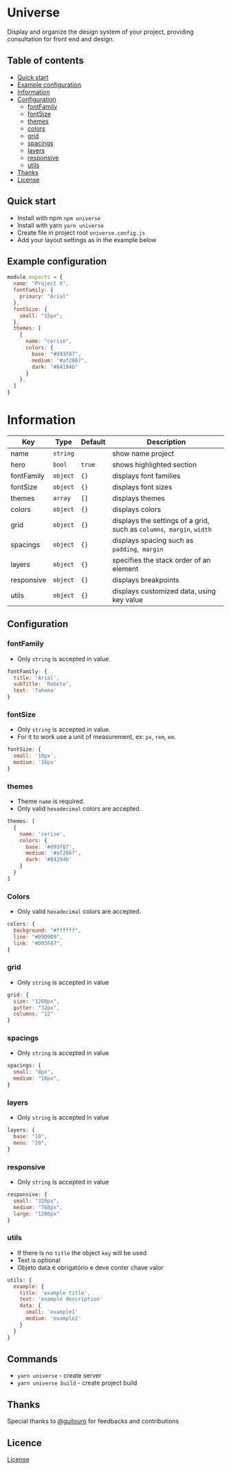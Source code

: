 # Universe

Display and organize the design system of your project, providing consultation for front end and design.

## Table of contents

- [Quick start](#quick-start)
- [Example configuration](#example-configuration)
- [Information](#information)
- [Configuration](#configuration)
  - [fontFamily](#fontFamily)
  - [fontSize](#fontSize)
  - [themes](#themes)
  - [colors](#colors)
  - [grid](#grid)
  - [spacings](#spacings)
  - [layers](#layers)
  - [responsive](#responsive)
  - [utils](#utils)
- [Thanks](#thanks)
- [License](#license)

## Quick start

- Install with npm `npm universe`
- Install with yarn `yarn universe`
- Create file in project root `universe.config.js`
- Add your layout settings as in the example below

## Example configuration

```js
module.exports = {
  name: "Project X",
  fontFamily: {
    primary: "Arial"
  },
  fontSize: {
    small: "15px";
  },
  themes: [
    {
      name: "cerise",
      colors: {
        base: "#d93f87",
        medium: "#af2867",
        dark: "#84194b"
      }
    },
  ]
}
```

# Information

| Key        | Type     | Default | Description                                                           |
| ---------- | -------- | ------- | --------------------------------------------------------------------- |
| name       | `string` |         | show name project                                                     |
| hero       | `bool`   | `true`  | shows highlighted section                                             |
| fontFamily | `object` | `{}`    | displays font families                                                |
| fontSize   | `object` | `{}`    | displays font sizes                                                   |
| themes     | `array`  | `[]`    | displays themes                                                       |
| colors     | `object` | `{}`    | displays colors                                                       |
| grid       | `object` | `{}`    | displays the settings of a grid, such as `columns`,` margin`, `width` |
| spacings   | `object` | `{}`    | displays spacing such as `padding`,` margin`                          |
| layers     | `object` | `{}`    | specifies the stack order of an element                               |
| responsive | `object` | `{}`    | displays breakpoints                                                  |
| utils      | `object` | `{}`    | displays customized data, using key value                             |

## Configuration

### fontFamily

- Only `string` is accepted in value.

```js
fontFamily: {
  title: 'Arial',
  subTitle: 'Roboto',
  text: 'Tahoma'
}
```

### fontSize

- Only `string` is accepted in value.
- For it to work use a unit of measurement, ex: `px`, `rem`, `em`.

```js
fontSize: {
  small: '10px',
  medium: '16px'
}
```

### themes

- Theme `name` is required.
- Only valid `hexadecimal` colors are accepted.

```js
themes: [
  {
    name: 'cerise',
    colors: {
      base: '#d93f87',
      medium: '#af2867',
      dark: '#84194b'
    }
  }
]
```

### Colors

- Only valid `hexadecimal` colors are accepted.

```js
colors: {
  background: "#ffffff",
  line: "#D9D9D9",
  link: "#D93F87",
}
```

### grid

- Only `string` is accepted in value

```js
grid: {
  size: "1200px",
  gutter: "32px",
  columns: "12"
}
```

### spacings

- Only `string` is accepted in value

```js
spacings: {
  small: "8px",
  medium: "16px",
}
```

### layers

- Only `string` is accepted in value

```js
layers: {
  base: "10",
  menu: "20",
}
```

### responsive

- Only `string` is accepted in value

```js
responsive: {
  small: "320px",
  medium: "768px",
  large: "1200px"
}
```

### utils

- If there is no `title` the object `key` will be used
- Text is optional
- Objeto data é obrigatório e deve conter chave valor

```js
utils: {
  example: {
    title: 'example title',
    text: 'example description'
    data: {
      small: 'example1'
      medium: 'example2'
    }
  }
}
```

## Commands

- `yarn universe` - create server
- `yarn universe build` - create project build

## Thanks

Special thanks to [@guilouro](http://github.com/guilouro) for feedbacks and contributions

## Licence

[License](https://github.com/guilhermessantos/universe/blob/master/LICENSE)
